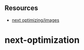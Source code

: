 ## Resources

- [next optimizing/images](https://nextjs.org/docs/app/building-your-application/optimizing/images)
# next-optimization

